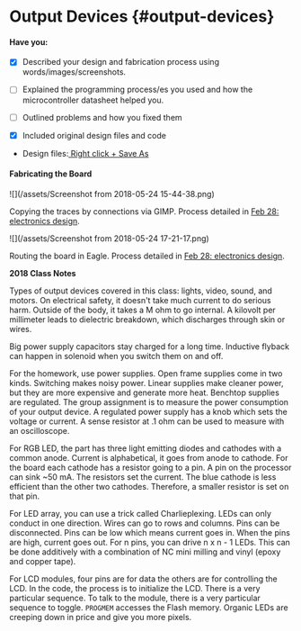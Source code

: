 # Output Devices {#output-devices}

#### Have you:

* [x] Described your design and fabrication process using words/images/screenshots.

* [ ] Explained the programming process/es you used and how the microcontroller datasheet helped you.

* [ ] Outlined problems and how you fixed them

* [x] Included original design files and code

* Design files:[ Right click + Save As](/uploads/hello.RGB.45.zip)

#### Fabricating the Board

![](/assets/Screenshot from 2018-05-24 15-44-38.png)

Copying the traces by connections via GIMP. Process detailed in [Feb 28: electronics design](mar-01-electronics-design.md).

![](/assets/Screenshot from 2018-05-24 17-21-17.png)

Routing the board in Eagle. Process detailed in [Feb 28: electronics design](mar-01-electronics-design.md).

**2018 Class Notes**

Types of output devices covered in this class: lights, video, sound, and motors. On electrical safety, it doesn't take much current to do serious harm. Outside of the body, it takes a M ohm to go internal. A kilovolt per millimeter leads to dielectric breakdown, which discharges through skin or wires.

Big power supply capacitors stay charged for a long time. Inductive flyback can happen in solenoid when you switch them on and off.

For the homework, use power supplies. Open frame supplies come in two kinds. Switching makes noisy power. Linear supplies make cleaner power, but they are more expensive and generate more heat. Benchtop supplies are regulated. The group assignment is to measure the power consumption of your output device. A regulated power supply has a knob which sets the voltage or current. A sense resistor at .1 ohm can be used to measure with an oscilloscope.

For RGB LED, the part has three light emitting diodes and cathodes with a common anode. Current is alphabetical, it goes from anode to cathode. For the board each cathode has a resistor going to a pin. A pin on the processor can sink ~50 mA. The resistors set the current. The blue cathode is less efficient than the other two cathodes. Therefore, a smaller resistor is set on that pin.

For LED array, you can use a trick called Charlieplexing. LEDs can only conduct in one direction. Wires can go to rows and columns. Pins can be disconnected. Pins can be low which means current goes in. When the pins are high, current goes out. For n pins, you can drive n x n - 1 LEDs. This can be done additively with a combination of NC mini milling and vinyl (epoxy and copper tape).

For LCD modules, four pins are for data the others are for controlling the LCD. In the code, the process is to initialize the LCD. There is a very particular sequence. To talk to the module, there is a very particular sequence to toggle. `PROGMEM` accesses the Flash memory. Organic LEDs are creeping down in price and give you more pixels. 


